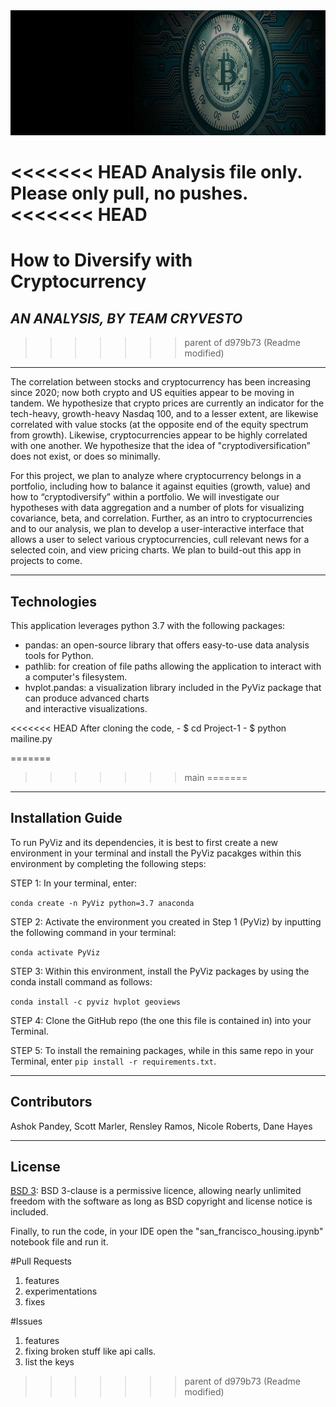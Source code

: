 <img src= "Images/btc.png" width="930" height="200">

<<<<<<< HEAD
Analysis file only. Please only pull, no pushes.
<<<<<<< HEAD
=======
# How to Diversify with Cryptocurrency
## *AN ANALYSIS, BY TEAM CRYVESTO*
>>>>>>> parent of d979b73 (Readme modified)

---

The correlation between stocks and cryptocurrency has been increasing since 2020; now both crypto and US equities appear to be moving in tandem. We hypothesize that crypto prices are currently an indicator for the tech-heavy, growth-heavy Nasdaq 100, and to a lesser extent, are likewise correlated with value stocks (at the opposite end of the equity spectrum from growth). Likewise, cryptocurrencies appear to be highly correlated with one another. We hypothesize that the idea of "cryptodiversification” does not exist, or does so minimally.

For this project, we plan to analyze where cryptocurrency belongs in a portfolio, including how to balance it against equities (growth, value) and how to “cryptodiversify” within a portfolio. We will investigate our hypotheses with data aggregation and a number of plots for visualizing covariance, beta, and correlation. Further, as an intro to cryptocurrencies and to our analysis, we plan to develop a user-interactive interface that allows a user to select various cryptocurrencies, cull relevant news for a selected coin, and view pricing charts. We plan to build-out this app in projects to come. 

---
## Technologies

This application leverages python 3.7 with the following packages:

* pandas: an open-source library that offers easy-to-use data analysis tools for Python.
* pathlib: for creation of file paths allowing the application to interact with a computer's filesystem.
* hvplot.pandas: a visualization library included in the PyViz package that can produce advanced charts    
  and interactive visualizations. 

<<<<<<< HEAD
After cloning the code, 
    - $ cd Project-1
    - $ python mailine.py
    
=======
>>>>>>> main
=======
---
## Installation Guide

To run PyViz and its dependencies, it is best to first create a new environment in your terminal and install the PyViz pacakges within this environment by completing the following steps:

STEP 1: In your terminal, enter:

`conda create -n PyViz python=3.7 anaconda`

STEP 2: Activate the environment you created in Step 1 (PyViz) by inputting the following command in your terminal:

`conda activate PyViz`

STEP 3: Within this environment, install the PyViz packages by using the conda install command as follows:

`conda install -c pyviz hvplot geoviews`

STEP 4: Clone the GitHub repo (the one this file is contained in) into your Terminal. 

STEP 5: To install the remaining packages, while in this same repo in your Terminal, enter `pip install -r requirements.txt`.

---

## Contributors

Ashok Pandey, Scott Marler, Rensley Ramos, Nicole Roberts, Dane Hayes

---

## License

[BSD 3](https://choosealicense.com/licenses/bsd-3-clause-clear/): BSD 3-clause is a permissive licence, allowing nearly unlimited freedom with the software as long as BSD copyright and license notice is included.

Finally, to run the code, in your IDE open the "san_francisco_housing.ipynb" notebook file and run it.



#Pull Requests 
1. features
2. experimentations
3. fixes




#Issues 

1. features
2. fixing broken stuff like api calls.
3. list the keys
>>>>>>> parent of d979b73 (Readme modified)
